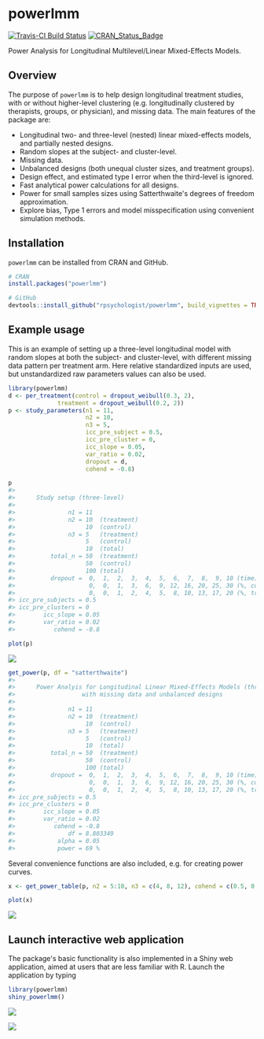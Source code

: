 <!-- README.md is generated from README.Rmd. Please edit that file -->
powerlmm
========

[![Travis-CI Build Status](https://travis-ci.org/rpsychologist/powerlmm.svg?branch=master)](https://travis-ci.org/rpsychologist/powerlmm) [![CRAN\_Status\_Badge](http://www.r-pkg.org/badges/version/powerlmm)](https://cran.r-project.org/package=powerlmm)

Power Analysis for Longitudinal Multilevel/Linear Mixed-Effects Models.

Overview
--------

The purpose of `powerlmm` is to help design longitudinal treatment studies, with or without higher-level clustering (e.g. longitudinally clustered by therapists, groups, or physician), and missing data. The main features of the package are:

-   Longitudinal two- and three-level (nested) linear mixed-effects models, and partially nested designs.
-   Random slopes at the subject- and cluster-level.
-   Missing data.
-   Unbalanced designs (both unequal cluster sizes, and treatment groups).
-   Design effect, and estimated type I error when the third-level is ignored.
-   Fast analytical power calculations for all designs.
-   Power for small samples sizes using Satterthwaite's degrees of freedom approximation.
-   Explore bias, Type 1 errors and model misspecification using convenient simulation methods.

Installation
------------

`powerlmm` can be installed from CRAN and GitHub.

``` r
# CRAN
install.packages("powerlmm")

# GitHub
devtools::install_github("rpsychologist/powerlmm", build_vignettes = TRUE)
```

Example usage
-------------

This is an example of setting up a three-level longitudinal model with random slopes at both the subject- and cluster-level, with different missing data pattern per treatment arm. Here relative standardized inputs are used, but unstandardized raw parameters values can also be used.

``` r
library(powerlmm)
d <- per_treatment(control = dropout_weibull(0.3, 2),
              treatment = dropout_weibull(0.2, 2))
p <- study_parameters(n1 = 11,
                      n2 = 10,
                      n3 = 5,
                      icc_pre_subject = 0.5,
                      icc_pre_cluster = 0,
                      icc_slope = 0.05,
                      var_ratio = 0.02,
                      dropout = d,
                      cohend = -0.8)

p
#> 
#>      Study setup (three-level) 
#> 
#>               n1 = 11
#>               n2 = 10  (treatment)
#>                    10  (control)
#>               n3 = 5   (treatment)
#>                    5   (control)
#>                    10  (total)
#>          total_n = 50  (treatment)
#>                    50  (control)
#>                    100 (total)
#>          dropout =  0,  1,  2,  3,  4,  5,  6,  7,  8,  9, 10 (time)
#>                     0,  0,  1,  3,  6,  9, 12, 16, 20, 25, 30 (%, control)
#>                     0,  0,  1,  2,  4,  5,  8, 10, 13, 17, 20 (%, treatment)
#> icc_pre_subjects = 0.5
#> icc_pre_clusters = 0
#>        icc_slope = 0.05
#>        var_ratio = 0.02
#>           cohend = -0.8
```

``` r
plot(p)
```

![](http://rpsychologist.com/img/powerlmm/README-three-level-setup-1.png)

``` r
get_power(p, df = "satterthwaite")
#> 
#>      Power Analyis for Longitudinal Linear Mixed-Effects Models (three-level)
#>                   with missing data and unbalanced designs 
#> 
#>               n1 = 11
#>               n2 = 10  (treatment)
#>                    10  (control)
#>               n3 = 5   (treatment)
#>                    5   (control)
#>                    10  (total)
#>          total_n = 50  (treatment)
#>                    50  (control)
#>                    100 (total)
#>          dropout =  0,  1,  2,  3,  4,  5,  6,  7,  8,  9, 10 (time)
#>                     0,  0,  1,  3,  6,  9, 12, 16, 20, 25, 30 (%, control)
#>                     0,  0,  1,  2,  4,  5,  8, 10, 13, 17, 20 (%, treatment)
#> icc_pre_subjects = 0.5
#> icc_pre_clusters = 0
#>        icc_slope = 0.05
#>        var_ratio = 0.02
#>           cohend = -0.8
#>               df = 8.803349
#>            alpha = 0.05
#>            power = 69 %
```

Several convenience functions are also included, e.g. for creating power curves.

``` r
x <- get_power_table(p, n2 = 5:10, n3 = c(4, 8, 12), cohend = c(0.5, 0.8))
```

``` r
plot(x)
```

![](http://rpsychologist.com/img/powerlmm/README-three-level-power-curve-1.png)

Launch interactive web application
----------------------------------

The package's basic functionality is also implemented in a Shiny web application, aimed at users that are less familiar with R. Launch the application by typing

``` r
library(powerlmm)
shiny_powerlmm()
```

![](http://rpsychologist.com/img/powerlmm/README-shiny-screenshot1.png)

![](http://rpsychologist.com/img/powerlmm/README-shiny-screenshot2.png)
